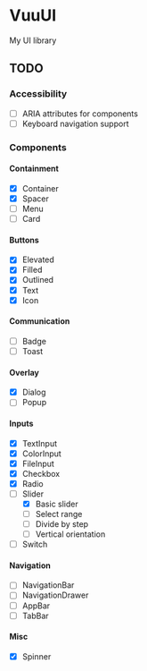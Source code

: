 # VuuUI
My UI library

## TODO

### Accessibility

+ [ ] ARIA attributes for components
+ [ ] Keyboard navigation support

### Components

#### Containment

+ [x] Container
+ [x] Spacer
+ [ ] Menu
+ [ ] Card

#### Buttons

+ [x] Elevated
+ [x] Filled
+ [x] Outlined
+ [x] Text
+ [x] Icon

#### Communication

+ [ ] Badge
+ [ ] Toast

#### Overlay

+ [x] Dialog
+ [ ] Popup

#### Inputs

+ [x] TextInput
+ [x] ColorInput
+ [x] FileInput
+ [x] Checkbox
+ [x] Radio
+ [ ] Slider
    + [x] Basic slider
    + [ ] Select range
    + [ ] Divide by step
    + [ ] Vertical orientation
+ [ ] Switch

#### Navigation

+ [ ] NavigationBar
+ [ ] NavigationDrawer
+ [ ] AppBar
+ [ ] TabBar

#### Misc

+ [x] Spinner
